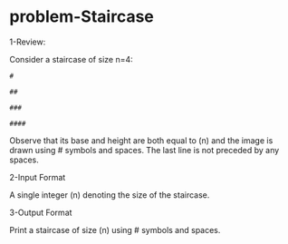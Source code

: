 # problem-Staircase

1-Review:

Consider a staircase of size n=4:

   `#`
   
  `##`
  
 `###`

`####`

Observe that its base and height are both equal to (n) and the image is drawn using # symbols and spaces. The last line is not preceded by any spaces.

2-Input Format

A single integer (n) denoting the size of the staircase.

3-Output Format

Print a staircase of size (n) using # symbols and spaces.
